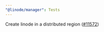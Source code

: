 ```yaml
---
"@linode/manager": Tests
---
```


Create linode in a distributed region ([#11572](https://github.com/linode/manager/pull/11572))
